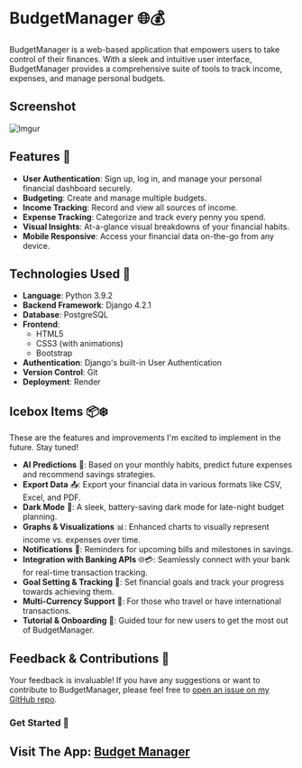 # BudgetManager 🌐💰

BudgetManager is a web-based application that empowers users to take control of their finances. With a sleek and intuitive user interface, BudgetManager provides a comprehensive suite of tools to track income, expenses, and manage personal budgets.

## Screenshot 
![Imgur](https://i.imgur.com/VyetwuH.png)

## Features 🌟

- **User Authentication**: Sign up, log in, and manage your personal financial dashboard securely.
- **Budgeting**: Create and manage multiple budgets.
- **Income Tracking**: Record and view all sources of income.
- **Expense Tracking**: Categorize and track every penny you spend.
- **Visual Insights**: At-a-glance visual breakdowns of your financial habits.
- **Mobile Responsive**: Access your financial data on-the-go from any device.

## Technologies Used 💼

- **Language**: Python 3.9.2
- **Backend Framework**: Django 4.2.1
- **Database**: PostgreSQL
- **Frontend**:
  - HTML5
  - CSS3 (with animations)
  - Bootstrap
- **Authentication**: Django's built-in User Authentication
- **Version Control**: Git
- **Deployment**: Render

## Icebox Items 📦❄️

These are the features and improvements I'm excited to implement in the future. Stay tuned!

- **AI Predictions** 🤖: Based on your monthly habits, predict future expenses and recommend savings strategies.
- **Export Data** 📤: Export your financial data in various formats like CSV, Excel, and PDF.
- **Dark Mode** 🌙: A sleek, battery-saving dark mode for late-night budget planning.
- **Graphs & Visualizations** 📊: Enhanced charts to visually represent income vs. expenses over time.
- **Notifications** 🔔: Reminders for upcoming bills and milestones in savings.
- **Integration with Banking APIs** 🌐💳: Seamlessly connect with your bank for real-time transaction tracking.
- **Goal Setting & Tracking** 🎯: Set financial goals and track your progress towards achieving them.
- **Multi-Currency Support** 💱: For those who travel or have international transactions.
- **Tutorial & Onboarding** 📘: Guided tour for new users to get the most out of BudgetManager.

## Feedback & Contributions 💌

Your feedback is invaluable! If you have any suggestions or want to contribute to BudgetManager, please feel free to [open an issue on my GitHub repo](https://github.com/rayjim28/budget-manager).

### Get Started 🚀

## Visit The App: [Budget Manager](https://budget-manager-qdrj.onrender.com)
